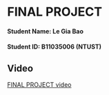 # FINAL PROJECT

#### Student Name: Le Gia Bao

#### Student ID: B11035006 (NTUST)

## Video

[FINAL PROJECT video](https://youtu.be/UwF6M6OOnwY)

